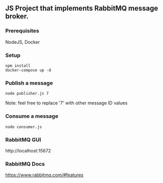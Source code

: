 ## **JS Project that implements RabbitMQ message broker.** 

### **Prerequisites**
NodeJS, Docker

### **Setup**
```
npm install
docker-compose up -d
```

### **Publish a message**
```
node publisher.js 7
```

Note: feel free to replace '7' with other message ID values

### **Consume a message**
```
node consumer.js
```

### **RabbitMQ GUI**
http://localhost:15672

### **RabbitMQ Docs**
https://www.rabbitmq.com/#features

